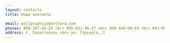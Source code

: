 ```yaml
---
layout: contacts
title: Наши контакты

email: poligraphiya@arttora.com     
phones: 099-387-34-24 <br> 095-031-96-27 <br> 098-840-08-69 <br> 093-690-93-36
address: г. Севастополь <br> ул. Горького, 2
---
```



